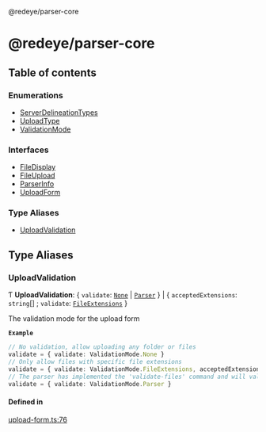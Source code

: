 @redeye/parser-core

# @redeye/parser-core

## Table of contents

### Enumerations

- [ServerDelineationTypes](enums/ServerDelineationTypes.md)
- [UploadType](enums/UploadType.md)
- [ValidationMode](enums/ValidationMode.md)

### Interfaces

- [FileDisplay](interfaces/FileDisplay.md)
- [FileUpload](interfaces/FileUpload.md)
- [ParserInfo](interfaces/ParserInfo.md)
- [UploadForm](interfaces/UploadForm.md)

### Type Aliases

- [UploadValidation](index.md#uploadvalidation)

## Type Aliases

### UploadValidation

Ƭ **UploadValidation**: { `validate`: [`None`](enums/ValidationMode.md#none) \| [`Parser`](enums/ValidationMode.md#parser)  } \| { `acceptedExtensions`: `string`[] ; `validate`: [`FileExtensions`](enums/ValidationMode.md#fileextensions)  }

The validation mode for the upload form

**`Example`**

```ts
// No validation, allow uploading any folder or files
validate = { validate: ValidationMode.None }
// Only allow files with specific file extensions
validate = { validate: ValidationMode.FileExtensions, acceptedExtensions: ['txt', 'png', 'jpg'] }
// The parser has implemented the 'validate-files' command and will validate the folder of files
validate = { validate: ValidationMode.Parser }
```

#### Defined in

[upload-form.ts:76](https://github.com/cisagov/RedEye/blob/9f9475cf/parsers/parser-core/src/parser-info/upload-form.ts#L76)
